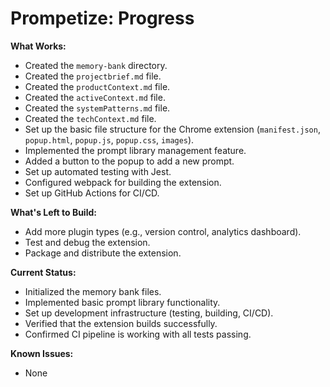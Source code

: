 # Prompetize: Progress

**What Works:**

*   Created the `memory-bank` directory.
*   Created the `projectbrief.md` file.
*   Created the `productContext.md` file.
*   Created the `activeContext.md` file.
*   Created the `systemPatterns.md` file.
*   Created the `techContext.md` file.
*   Set up the basic file structure for the Chrome extension (`manifest.json`, `popup.html`, `popup.js`, `popup.css`, `images`).
*   Implemented the prompt library management feature.
*   Added a button to the popup to add a new prompt.
*   Set up automated testing with Jest.
*   Configured webpack for building the extension.
*   Set up GitHub Actions for CI/CD.

**What's Left to Build:**

*   Add more plugin types (e.g., version control, analytics dashboard).
*   Test and debug the extension.
*   Package and distribute the extension.

**Current Status:**

*   Initialized the memory bank files.
*   Implemented basic prompt library functionality.
*   Set up development infrastructure (testing, building, CI/CD).
*   Verified that the extension builds successfully.
*   Confirmed CI pipeline is working with all tests passing.

**Known Issues:**

*   None
